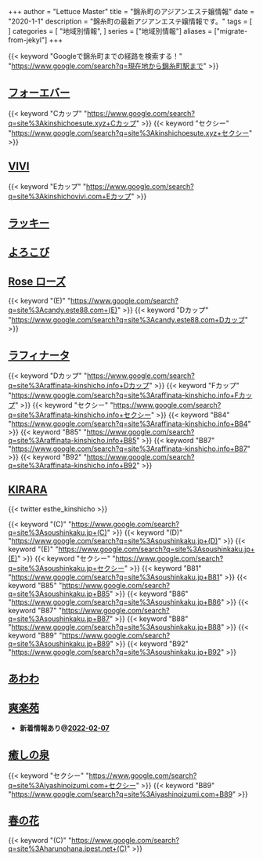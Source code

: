 +++
author = "Lettuce Master"
title = "錦糸町のアジアンエステ嬢情報"
date = "2020-1-1"
description = "錦糸町の最新アジアンエステ嬢情報です。"
tags = [
]
categories = [
    "地域別情報",
]
series = ["地域別情報"]
aliases = ["migrate-from-jekyl"]
+++

{{< keyword "Googleで錦糸町までの経路を検索する！" "https://www.google.com/search?q=現在地から錦糸町駅まで" >}}

## [フォーエバー](http://kinshichoesute.xyz/)
{{< keyword "Cカップ" "https://www.google.com/search?q=site%3Akinshichoesute.xyz+Cカップ" >}} {{< keyword "セクシー" "https://www.google.com/search?q=site%3Akinshichoesute.xyz+セクシー" >}} 

## [VIVI](http://kinshichovivi.com/)
{{< keyword "Eカップ" "https://www.google.com/search?q=site%3Akinshichovivi.com+Eカップ" >}} 

## [ラッキー](http://www.es-raku.link/)


## [よろこび](http://k-yorocobi.com/)


## [Rose ローズ](http://candy.este88.com/)
{{< keyword "(E)" "https://www.google.com/search?q=site%3Acandy.este88.com+(E)" >}} {{< keyword "Dカップ" "https://www.google.com/search?q=site%3Acandy.este88.com+Dカップ" >}} 

## [ラフィナータ](http://raffinata-kinshicho.info/)
{{< keyword "Dカップ" "https://www.google.com/search?q=site%3Araffinata-kinshicho.info+Dカップ" >}} {{< keyword "Fカップ" "https://www.google.com/search?q=site%3Araffinata-kinshicho.info+Fカップ" >}} {{< keyword "セクシー" "https://www.google.com/search?q=site%3Araffinata-kinshicho.info+セクシー" >}} {{< keyword "B84" "https://www.google.com/search?q=site%3Araffinata-kinshicho.info+B84" >}} {{< keyword "B85" "https://www.google.com/search?q=site%3Araffinata-kinshicho.info+B85" >}} {{< keyword "B87" "https://www.google.com/search?q=site%3Araffinata-kinshicho.info+B87" >}} {{< keyword "B92" "https://www.google.com/search?q=site%3Araffinata-kinshicho.info+B92" >}} 

## [KIRARA](https://soushinkaku.jp/)


{{< twitter esthe_kinshicho >}}

{{< keyword "(C)" "https://www.google.com/search?q=site%3Asoushinkaku.jp+(C)" >}} {{< keyword "(D)" "https://www.google.com/search?q=site%3Asoushinkaku.jp+(D)" >}} {{< keyword "(E)" "https://www.google.com/search?q=site%3Asoushinkaku.jp+(E)" >}} {{< keyword "セクシー" "https://www.google.com/search?q=site%3Asoushinkaku.jp+セクシー" >}} {{< keyword "B81" "https://www.google.com/search?q=site%3Asoushinkaku.jp+B81" >}} {{< keyword "B85" "https://www.google.com/search?q=site%3Asoushinkaku.jp+B85" >}} {{< keyword "B86" "https://www.google.com/search?q=site%3Asoushinkaku.jp+B86" >}} {{< keyword "B87" "https://www.google.com/search?q=site%3Asoushinkaku.jp+B87" >}} {{< keyword "B88" "https://www.google.com/search?q=site%3Asoushinkaku.jp+B88" >}} {{< keyword "B89" "https://www.google.com/search?q=site%3Asoushinkaku.jp+B89" >}} {{< keyword "B92" "https://www.google.com/search?q=site%3Asoushinkaku.jp+B92" >}} 

## [あわわ](https://www.awawa-es.info/)


## [爽楽苑](http://akasuri.net/)


- **新着情報あり@[2022-02-07](/post/2022-02-07)**
## [癒しの泉](https://iyashinoizumi.com/)
{{< keyword "セクシー" "https://www.google.com/search?q=site%3Aiyashinoizumi.com+セクシー" >}} {{< keyword "B89" "https://www.google.com/search?q=site%3Aiyashinoizumi.com+B89" >}} 

## [春の花](http://harunohana.jpest.net/)
{{< keyword "(C)" "https://www.google.com/search?q=site%3Aharunohana.jpest.net+(C)" >}} 


